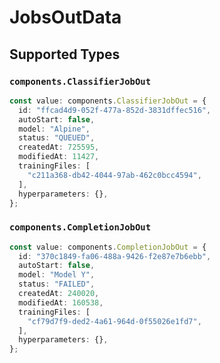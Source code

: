 # JobsOutData


## Supported Types

### `components.ClassifierJobOut`

```typescript
const value: components.ClassifierJobOut = {
  id: "ffcad4d9-052f-477a-852d-3831dffec516",
  autoStart: false,
  model: "Alpine",
  status: "QUEUED",
  createdAt: 725595,
  modifiedAt: 11427,
  trainingFiles: [
    "c211a368-db42-4044-97ab-462c0bcc4594",
  ],
  hyperparameters: {},
};
```

### `components.CompletionJobOut`

```typescript
const value: components.CompletionJobOut = {
  id: "370c1849-fa06-488a-9426-f2e87e7b6ebb",
  autoStart: false,
  model: "Model Y",
  status: "FAILED",
  createdAt: 240020,
  modifiedAt: 160538,
  trainingFiles: [
    "cf79d7f9-ded2-4a61-964d-0f55026e1fd7",
  ],
  hyperparameters: {},
};
```


